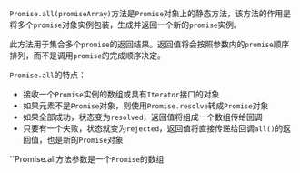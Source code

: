 `Promise.all(promiseArray)`方法是`Promise`对象上的静态方法，该方法的作用是将多个`promise`对象实例包装，生成并返回一个新的`promise`实例。

此方法用于集合多个`promise`的返回结果。返回值将会按照参数内的`promise`顺序排列，而不是调用`promise`的完成顺序决定。

`Promise.all`的特点：

- 接收一个`Promise`实例的数组或具有`Iterator`接口的对象
- 如果元素不是`Promise`对象，则使用`Promise.resolve`转成`Promise`对象
- 如果全部成功，状态变为`resolved`，返回值将组成一个数组传给回调
- 只要有一个失败，状态就变为`rejected`，返回值将直接传递给回调`all()`的返回值，也是新的`Promise`对象

``Promise.all方法参数是一个`Promise`的数组